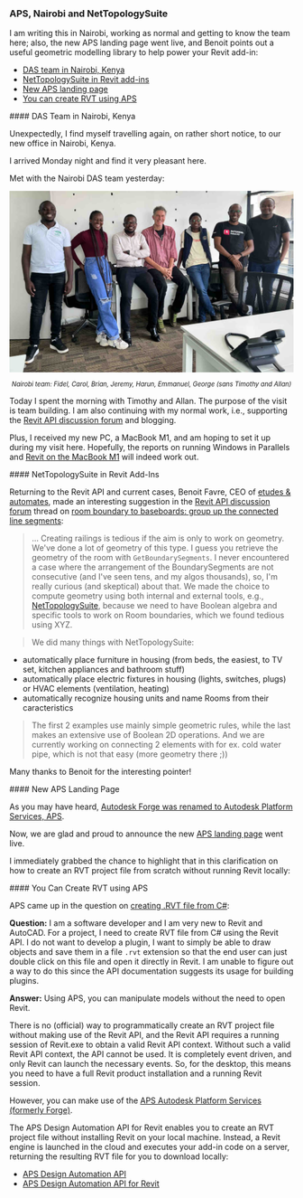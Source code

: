 <head>
<meta http-equiv="Content-Type" content="text/html; charset=utf-8">
<link rel="stylesheet" type="text/css" href="bc.css">
<script src="https://cdn.rawgit.com/google/code-prettify/master/loader/run_prettify.js" type="text/javascript"></script>
</head>

<!---

- NetTopologySuite
  Room boundary to baseboards: group up the connected line segments
  https://forums.autodesk.com/t5/revit-api-forum/room-boundary-to-baseboards-group-up-the-connected-line-segments/m-p/11582383#M67643
  BenoitE&A in reply to: MiguelGT17
  I'm wondering what you are trying to do. Creating railings is tedious if the aim is only to work on geometry.
  We've done a lot of Geometry of this type. I guess you retrieve the geometry of the room with GetBoundarySegments.
  I have never crossed a case where the arrangement of the BoundarySegments is not consecutive (and I've seen tens and my algos thousands) so I'm really curious (and sceptical) about that. 
  We made the choice to compute geometry using both internal and external tools (NetTopologySuite) because we needed to have boolean algebra and specific tools to work on Room boundaries, which we found tedious using XYZ.
  Anyway I'm curious...
  https://nettopologysuite.github.io/NetTopologySuite/index.html
  ... sounds very interesting indeed! Thank you for pointing it out. Would you like to share some examples of using it in combination with the Revit API? This might make a brilliant article for The Building Coder and motivate many others to widen their horizon working with 2D geometry in the Revit API.
  Ahah we did many things:
  - automatically place furniture in housing (from beds, the easiest, to TV set, kitchen appliances and bathroom stuff)
  - automatically place electric fixtures in housing (lights, switches, plugs) or HVAC elements (ventilation, heating)
  - automatically recognize housing units and name Rooms from their characteristics
  The first 2 examples use mainly simple geometric rules while the last makes an extensive use of boolean 2D operations.
  And we are currently working on connecting 2 elements with for ex. cold water pipe, which is not that easy (more geometry there ;))

twitter:

 with the #RevitAPI @AutodeskForge @AutodeskRevit #bim #ForgeDevCon https://autode.sk/64bitelementid

...

linkedin:

#bim #DynamoBim #ForgeDevCon #Revit #API #IFC #SDK #AI #VisualStudio #Autodesk #AEC #adsk

the [Revit API discussion forum](http://forums.autodesk.com/t5/revit-api-forum/bd-p/160) thread

<center>
<img src="img/" alt="" title="" width="600" height=""/>
<p style="font-size: 80%; font-style:italic"></p>
</center>

<pre class="code">
</pre>

-->

### APS, Nairobi and NetTopologySuite

I am writing this in Nairobi, working as normal and getting to know the team here; also, the new APS landing page went live, and Benoit points out a useful geometric modelling library to help power your Revit add-in:

- [DAS team in Nairobi, Kenya](#2)
- [NetTopologySuite in Revit add-ins](#3)
- [New APS landing page](#4)
- [You can create RVT using APS](#5)

####<a name="2"></a> DAS Team in Nairobi, Kenya

Unexpectedly, I find myself travelling again, on rather short notice, to our new office in Nairobi, Kenya.

I arrived Monday night and find it very pleasant here.

Met with the Nairobi DAS team yesterday:

<center>
<img src="img/2022-12-06_nairobi_team.jpg" alt="Nairobi team" title="Nairobi team" width="690"/>  <!-- 1380 × 880 pixels -->
<p style="font-size: 80%; font-style:italic">Nairobi team: Fidel, Carol, Brian, Jeremy, Harun, Emmanuel, George (sans Timothy and Allan)</p>
</center>

Today I spent the morning with Timothy and Allan.
The purpose of the visit is team building.
I am also continuing with my normal work, i.e., supporting
the [Revit API discussion forum](http://forums.autodesk.com/t5/revit-api-forum/bd-p/160) and
blogging.

Plus, I received my new PC, a MacBook M1, and am hoping to set it up during my visit here.
Hopefully, the reports on running Windows in Parallels and [Revit on the MacBook M1](https://kinship.io/blog/revit-m1-macbook-pro/) will indeed work out.

####<a name="3"></a> NetTopologySuite in Revit Add-Ins

Returning to the Revit API and current cases, 
Benoit Favre, CEO of [etudes &amp; automates](http://www.etudesetautomates.com), 
made an interesting suggestion in 
the [Revit API discussion forum](http://forums.autodesk.com/t5/revit-api-forum/bd-p/160) thread
on [room boundary to baseboards: group up the connected line segments](https://forums.autodesk.com/t5/revit-api-forum/room-boundary-to-baseboards-group-up-the-connected-line-segments/m-p/11582383#M67643):

> ... Creating railings is tedious if the aim is only to work on geometry.
We've done a lot of geometry of this type.
I guess you retrieve the geometry of the room with `GetBoundarySegments`.
I never encountered a case where the arrangement of the BoundarySegments are not consecutive (and I've seen tens, and my algos thousands), so, I'm really curious (and skeptical) about that. 
We made the choice to compute geometry using both internal and external tools,
e.g., [NetTopologySuite](https://nettopologysuite.github.io/NetTopologySuite/index.html),
because we need to have Boolean algebra and specific tools to work on Room boundaries, which we found tedious using XYZ.

> We did many things with NetTopologySuite:
- automatically place furniture in housing (from beds, the easiest, to TV set, kitchen appliances and bathroom stuff)
- automatically place electric fixtures in housing (lights, switches, plugs) or HVAC elements (ventilation, heating)
- automatically recognize housing units and name Rooms from their caracteristics

> The first 2 examples use mainly simple geometric rules, while the last makes an extensive use of Boolean 2D operations.
And we are currently working on connecting 2 elements with for ex. cold water pipe, which is not that easy (more geometry there ;))

Many thanks to Benoit for the interesting pointer!

####<a name="4"></a> New APS Landing Page

As you may have heard,
[Autodesk Forge was renamed to Autodesk Platform Services, APS](https://thebuildingcoder.typepad.com/blog/2022/09/aps-au-and-miter-wall-join-for-full-face.html#2).

Now, we are glad and proud to announce the new [APS landing page](https://aps.autodesk.com) went live.

I immediately grabbed the chance to highlight that in this clarification on how to create an RVT project file from scratch without running Revit locally:

####<a name="5"></a> You Can Create RVT using APS 

APS came up in the question on [creating .RVT file from C#](https://forums.autodesk.com/t5/revit-api-forum/create-rvt-file-from-c/td-p/9693451):

**Question:** I am a software developer and I am very new to Revit and AutoCAD.
For a project, I need to create RVT file from C# using the Revit API.
I do not want to develop a plugin, I want to simply be able to draw objects and save them in a file `.rvt` extension so that the end user can just double click on this file and open it directly in Revit. 
I am unable to figure out a way to do this since the API documentation suggests its usage for building plugins. 

**Answer:** Using APS, you can manipulate models without the need to open Revit.

There is no (official) way to programmatically create an RVT project file without making use of the Revit API, and the Revit API requires a running session of Revit.exe to obtain a valid Revit API context. Without such a valid Revit API context, the API cannot be used. It is completely event driven, and only Revit can launch the necessary events.
So, for the desktop, this means you need to have a full Revit product installation and a running Revit session.

However, you can make use of the [APS Autodesk Platform Services (formerly Forge)](https://aps.autodesk.com).

The APS Design Automation API for Revit enables you to create an RVT project file without installing Revit on your local machine.
Instead, a Revit engine is launched in the cloud and executes your add-in code on a server, returning the resulting RVT file for you to download locally:

- [APS Design Automation API](https://aps.autodesk.com/en/docs/design-automation/v3/developers_guide/overview/)
- [APS Design Automation API for Revit](https://aps.autodesk.com/en/docs/design-automation/v3/developers_guide/overview/#design-automation-api-for-revit)
